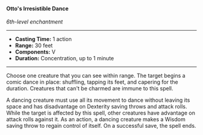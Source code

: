#### Otto's Irresistible Dance
*6th-level enchantment*
___
- **Casting Time:** 1 action
- **Range:** 30 feet
- **Components:** V
- **Duration:** Concentration, up to 1 minute
---
Choose one creature that you can see within range. The target begins a comic dance in place: shuffling, tapping its feet, and capering for the duration. Creatures that can't be charmed are immune to this spell.

A dancing creature must use all its movement to dance without leaving its space and has disadvantage on Dexterity saving throws and attack rolls. While the target is affected by this spell, other creatures have advantage on attack rolls against it. As an action, a dancing creature makes a Wisdom saving throw to regain control of itself. On a successful save, the spell ends.




